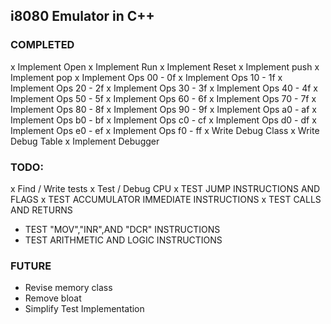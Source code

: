 ## i8080 Emulator in C++

### COMPLETED

x Implement Open
x Implement Run
x Implement Reset
x Implement push
x Implement pop
x Implement Ops 00 - 0f
x Implement Ops 10 - 1f
x Implement Ops 20 - 2f
x Implement Ops 30 - 3f
x Implement Ops 40 - 4f
x Implement Ops 50 - 5f
x Implement Ops 60 - 6f
x Implement Ops 70 - 7f
x Implement Ops 80 - 8f
x Implement Ops 90 - 9f
x Implement Ops a0 - af
x Implement Ops b0 - bf
x Implement Ops c0 - cf
x Implement Ops d0 - df
x Implement Ops e0 - ef
x Implement Ops f0 - ff
x Write Debug Class
x Write Debug Table
x Implement Debugger

### TODO:
x Find / Write tests
x Test / Debug CPU
x TEST JUMP INSTRUCTIONS AND FLAGS
x TEST ACCUMULATOR IMMEDIATE INSTRUCTIONS
x TEST CALLS AND RETURNS
* TEST "MOV","INR",AND "DCR" INSTRUCTIONS
* TEST ARITHMETIC AND LOGIC INSTRUCTIONS

### FUTURE
* Revise memory class
* Remove bloat
* Simplify Test Implementation
